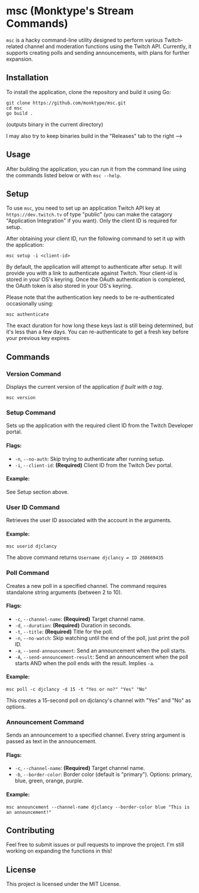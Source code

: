 # msc (Monktype's Stream Commands)

`msc` is a hacky command-line utility designed to perform various Twitch-related channel and moderation functions using the Twitch API.
Currently, it supports creating polls and sending announcements, with plans for further expansion.

## Installation

To install the application, clone the repository and build it using Go:

```
git clone https://github.com/monktype/msc.git
cd msc
go build .
```

(outputs binary in the current directory)

I may also try to keep binaries build in the "Releases" tab to the right -->

## Usage

After building the application, you can run it from the command line using the commands listed below or with `msc --help`.


## Setup

To use `msc`, you need to set up an application Twitch API key at `https://dev.twitch.tv` of type "public" (you can make the catagory "Application Integration" if you want).
Only the client ID is required for setup.

After obtaining your client ID, run the following command to set it up with the application:

`msc setup -i <client-id>`

By default, the application will attempt to authenticate after setup.
It will provide you with a link to authenticate against Twitch.
Your client-id is stored in your OS's keyring.
Once the OAuth authentication is completed, the OAuth token is also stored in your OS's keyring. 

Please note that the authentication key needs to be re-authenticated occasionally using:

`msc authenticate`

The exact duration for how long these keys last is still being determined, but it's less than a few days.
You can re-authenticate to get a fresh key before your previous key expires.

## Commands

### Version Command
Displays the current version of the application *if built with a tag*.

`msc version`

### Setup Command
Sets up the application with the required client ID from the Twitch Developer portal.

#### Flags:
- `-n`, `--no-auth`: Skip trying to authenticate after running setup.
- `-i`, `--client-id`: **(Required)** Client ID from the Twitch Dev portal.

#### Example:
See Setup section above.

### User ID Command
Retrieves the user ID associated with the account in the arguments.

#### Example:
`msc userid djclancy`

The above command returns `Username djclancy = ID 268669435`

### Poll Command
Creates a new poll in a specified channel. The command requires standalone string arguments (between 2 to 10).

#### Flags:
- `-c`, `--channel-name`: **(Required)** Target channel name.
- `-d`, `--duration`: **(Required)** Duration in seconds.
- `-t`, `--title`: **(Required)** Title for the poll.
- `-n`, `--no-watch`: Skip watching until the end of the poll, just print the poll ID.
- `-a`, `--send-announcement`: Send an announcement when the poll starts.
- `-A`, `--send-announcement-result`: Send an announcement when the poll starts AND when the poll ends with the result. Implies `-a`.

#### Example:
`msc poll -c djclancy -d 15 -t "Yes or no?" "Yes" "No"`

This creates a 15-second poll on djclancy's channel with "Yes" and "No" as options.

### Announcement Command
Sends an announcement to a specified channel. Every string argument is passed as text in the announcement.

#### Flags:
- `-c`, `--channel-name`: **(Required)** Target channel name.
- `-b`, `--border-color`: Border color (default is "primary"). Options: primary, blue, green, orange, purple.

#### Example:
`msc announcement --channel-name djclancy --border-color blue "This is an announcement!"`

## Contributing

Feel free to submit issues or pull requests to improve the project.
I'm still working on expanding the functions in this!

## License

This project is licensed under the MIT License.

